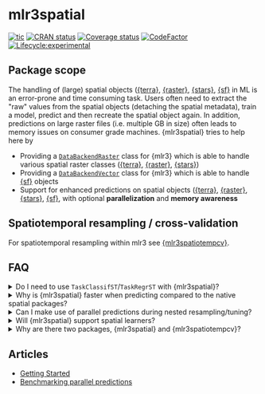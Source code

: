 # mlr3spatial

<!-- badges: start -->

[![tic](https://github.com/mlr-org/mlr3spatial/workflows/tic/badge.svg?branch=main)](https://github.com/mlr-org/mlr3spatial/actions)
[![CRAN status](https://www.r-pkg.org/badges/version/mlr3spatial)](https://CRAN.R-project.org/package=mlr3spatial)
[![Coverage status](https://codecov.io/gh/mlr-org/mlr3spatial/branch/main/graph/badge.svg)](https://codecov.io/github/mlr-org/mlr3spatial?branch=main)
[![CodeFactor](https://www.codefactor.io/repository/github/mlr-org/mlr3spatial/badge)](https://www.codefactor.io/repository/github/mlr-org/mlr3spatial)
[![Lifecycle:experimental](https://img.shields.io/badge/lifecycle-experimental-orange.svg)](https://lifecycle.r-lib.org/articles/stages.html#experimental)
<!-- badges: end -->

## Package scope

The handling of (large) spatial objects ([{terra}](https://CRAN.R-project.org/package=terra), [{raster}](https://CRAN.R-project.org/package=raster), [{stars}](https://CRAN.R-project.org/package=stars), [{sf}](https://CRAN.R-project.org/package=sf) in ML is an error-prone and time consuming task.
Users often need to extract the "raw" values from the spatial objects (detaching the spatial metadata), train a model, predict and then recreate the spatial object again.
In addition, predictions on large raster files (i.e. multiple GB in size) often leads to memory issues on consumer grade machines.
{mlr3spatial} tries to help here by

- Providing a [`DataBackendRaster`](https://mlr3.mlr-org.com/reference/DataBackend.html) class for {mlr3} which is able to handle various spatial raster classes ([{terra}](https://CRAN.R-project.org/package=terra), [{raster}](https://CRAN.R-project.org/package=raster), [{stars}](https://CRAN.R-project.org/package=stars))
- Providing a [`DataBackendVector`](https://mlr3.mlr-org.com/reference/DataBackend.html) class for {mlr3} which is able to handle [{sf}](https://CRAN.R-project.org/package=sf) objects
- Support for enhanced predictions on spatial objects ([{terra}](https://CRAN.R-project.org/package=terra), [{raster}](https://CRAN.R-project.org/package=raster), [{stars}](https://CRAN.R-project.org/package=stars), [{sf}](https://CRAN.R-project.org/package=sf), with optional **parallelization** and **memory awareness**

## Spatiotemporal resampling / cross-validation

For spatiotemporal resampling within mlr3 see [{mlr3spatiotempcv}](https://github.com/mlr-org/mlr3spatiotempcv).

## FAQ

<details>
  <summary>Do I need to use <code>TaskClassifST</code>/<code>TaskRegrST</code> with {mlr3spatial}?</summary>
  <br>
    No, you can use `TaskClassif` and `TaskRegr`. However, their `*ST` equivalents will also work.
    When we introduced the `*ST` tasks, we had no support for spatial backends yet and there was a need to store the spatial information somewhere.
</details>

<details>
  <summary>Why is {mlr3spatial} faster when predicting compared to the native spatial packages?</summary>
  <br>
  {mlr3spatial} makes use of the parallel prediction heuristic within {mlr3}.
  This one makes use of the {future} and {data.table} packages for parallelization and data handling.
  If {mlr3spatial} is faster, than this way seems to be more efficient than the parallelization built into the respective other packages.
</details>

<details>
  <summary>Can I make use of parallel predictions during nested resampling/tuning?</summary>
  <br>
  Yes, {mlr3} supports (nested) parallelization via the {future} framework.
  Watch out for required resources when having multiple parallelized layers.
</details>

<details>
  <summary>Will {mlr3spatial} support spatial learners?</summary>
  <br>
 Eventually. It is not yet clear whether these would live in {mlr3extralearners} or in {mlr3spatial}.
 So far there are none yet.
</details>

<details>
  <summary>Why are there two packages, {mlr3spatial} and {mlr3spatiotempcv}?</summary>
  <br>
  {mlr3spatiotempcv} is solely devoted to resampling techniques.
  There are quite a few and keeping packages small is one of the development philosophies of the mlr3 framework.
  Also back in the days when {mlr3spatiotempcv} was developed it was not yet clear how we want to structure additional spatial components such as prediction support for spatial classes and so on.
</details>

## Articles

- [Getting Started](https://mlr3spatial.mlr-org.com/articles/mlr3spatial.html)
- [Benchmarking parallel predictions](https://mlr3spatial.mlr-org.com/articles/benchmark.html)
